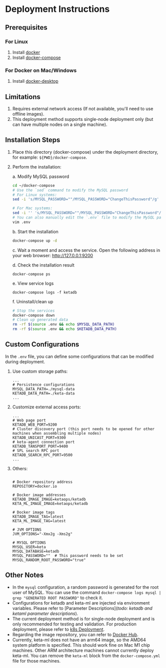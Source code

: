 # Deployment Instructions
## Prerequisites

### For Linux
1. Install [docker](https://docs.docker.com/engine/install/)
2. Install [docker-compose](https://docs.docker.com/compose/install/standalone/)

### For Docker on Mac/Windows
1. Install [docker-desktop](https://www.docker.com/products/docker-desktop/)

## Limitations
1. Requires external network access (If not available, you'll need to use offline images).
2. This deployment method supports single-node deployment only (but can have multiple nodes on a single machine).

## Installation Steps
1. Place this directory (docker-compose) under the deployment directory, for example: `${PWD}/docker-compose`.
2. Perform the installation:
   
   a. Modify MySQL password
   ```bash
   cd ~/docker-compose
   # Use the `sed` command to modify the MySQL password
   # For Linux systems:
   sed -i 's/MYSQL_PASSWORD=""/MYSQL_PASSWORD="ChangeThisPassword"/g' .env

   # For Mac systems:
   sed -i '' 's/MYSQL_PASSWORD=""/MYSQL_PASSWORD="ChangeThisPassword"/g' .env
   # You can also manually edit the `.env` file to modify the MySQL password and other related configurations
   vim .env
   ```
   b. Start the installation
   ```bash
   docker-compose up -d
   ```
   c. Wait a moment and access the service. Open the following address in your web browser: http://127.0.0.1:9200

   d. Check the installation result
   ```
   docker-compose ps
   ```
   e. View service logs
   ```
   docker-compose logs -f ketadb
   ```
   f. Uninstall/clean up
   ```bash
   # Stop the services
   docker-compose down
   # Clean up generated data
   rm -rf $(source .env && echo $MYSQL_DATA_PATH)
   rm -rf $(source .env && echo $KETADB_DATA_PATH)
   ```

## Custom Configurations
In the `.env` file, you can define some configurations that can be modified during deployment.

1. Use custom storage paths:
    ```.env
    ...
    # Persistence configurations
    MYSQL_DATA_PATH=./mysql-data
    KETADB_DATA_PATH=./keta-data
    ...
    ```
2. Customize external access ports:
    ```.env
    ...
    # Web page port
    KETADB_WEB_PORT=9200
    # Cluster discovery port (this port needs to be opened for other machines when assembling multiple nodes)
    KETADB_UNICAST_PORT=9300
    # keta-agent connection port
    KETADB_TANSPORT_PORT=9400
    # SPL search RPC port
    KETADB_SEARCH_RPC_PORT=9500
    ...
    ```
3. Others:
    ```env
        
    # Docker repository address
    REPOSITORY=docker.io

    # Docker image addresses
    KETADB_IMAGE_IMAGE=ketaops/ketadb
    KETA_ML_IMAGE_IMAGE=ketaops/ketadb

    # Docker image tags
    KETADB_IMAGE_TAG=latest
    KETA_ML_IMAGE_TAG=latest

    # JVM OPTIONS
    JVM_OPTIONS="-Xmx2g -Xms2g"

    # MYSQL OPTIONS
    MYSQL_USER=keta
    MYSQL_DATABASE=ketadb
    MYSQL_PASSWORD=""  # This password needs to be set
    MYSQL_RANDOM_ROOT_PASSWORD="true"
    ```

## Other Notes
* In the `mysql` configuration, a random password is generated for the root user of MySQL. You can use the command `docker-compose logs mysql | grep "GENERATED ROOT PASSWORD"` to check it.
* Configurations for ketadb and keta-ml are injected via environment variables. Please refer to [Parameter Descriptions](*todo: ketadb and ketaml parameter descriptions*).
* The current deployment method is for single-node deployment and is only recommended for testing and validation. For production deployment, please refer to [k8s Deployment](../helm/Readme.zh.md).
* Regarding the image repository, you can refer to [Docker Hub](https://hub.docker.com/r/ketaops/ketadb).
* Currently, keta-ml does not have an arm64 image, so the AMD64 system platform is specified. This should work fine on Mac M1 chip machines. Other ARM architecture machines cannot currently deploy keta-ml. You can remove the `keta-ml` block from the `docker-compose.yml` file for those machines.
